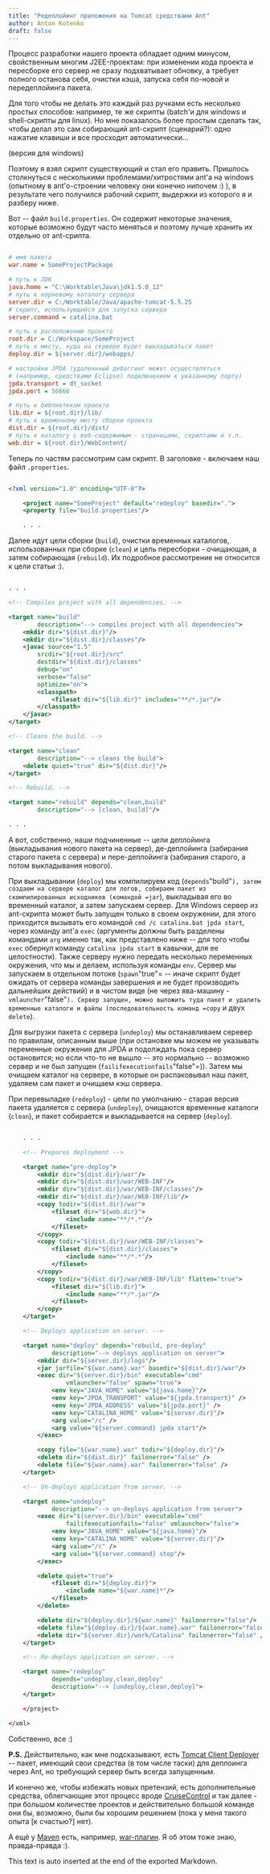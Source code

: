 ```yaml
---
title: "Редеплойинг приложения на Tomcat средствами Ant"
author: Anton Kotenko
draft: false
---
```


Процесс разработки нашего проекта обладает одним минусом, свойственным многим J2EE-проектам: при изменении кода проекта и пересборке его сервер не сразу подхватывает обновку, а требует полного останова себя, очистки кэша, запуска себя по-новой и передеплойинга пакета.

Для того чтобы не делать это каждый раз ручками есть несколько простых способов: например, те же скрипты (batch'и для windows и shell-скрипты для linux). Но мне показалось более простым сделать так, чтобы делал это сам собирающий ant-скрипт (сценарий?): одно нажатие клавиши и все просходит автоматически...

(версия для windows)

Поэтому я взял скрипт существующий и стал его править. Пришлось столкнуться с несколькими проблемами/хитростями ant'а на windows (опытному в ant'о-строении человеку они конечно нипочем :) ), в результате чего получился рабочий скрипт, выдержки из которого я и разберу ниже.

Вот -- файл `build.properties`. Он содержит некоторые значения, которые возможно будут часто меняться и поэтому лучше хранить их отдельно от ant-срипта.

```ini

# имя пакета
war.name = SomeProjectPackage

# путь к JDK
java.home = "C:\Worktable\Java\jdk1.5.0_12"
# путь к корневому каталогу сервера
server.dir = C:/Worktable/Java/apache-tomcat-5.5.25
# скрипт, использующийся для запуска сервера
server.command = catalina.bat

# путь к расположению проекта
root.dir = C:/Workspace/SomeProject
# путь к месту, куда на сервере будет выкладываться пакет
deploy.dir = ${server.dir}/webapps/

# настройки JPDA (удаленнный дебаггинг может осуществляться
# (например, средствами Eclipse) подключением к указанному порту)
jpda.transport = dt_socket
jpda.port = 56666

# путь к библиотекам проекта
lib.dir = ${root.dir}/lib/
# путь к временному месту сборки проекта
dist.dir = ${root.dir}/dist/
# путь к каталогу с веб-содержимым - страницами, скриптами и т.п.
web.dir = ${root.dir}/WebContent/
```

Теперь по частям рассмотрим сам скрипт. В заголовке - включаем наш файл `.properties`.

```xml

<?xml version="1.0" encoding="UTF-8"?>

    <project name="SomeProject" default="redeploy" basedir=".">
    <property file="build.properties"/>

    . . .
```

Далее идут цели сборки (`build`), очистки временных каталогов, использованных при сборке (`clean`) и цель пересборки - очищающая, а затем собирающая (`rebuild`). Их подробное рассмотрение не относится к цели статьи :).

```xml

. . .

<!-- Compiles project with all dependencies. -->

<target name="build"
        description="--> compiles project with all dependencies">
    <mkdir dir="${dist.dir}"/>
    <mkdir dir="${dist.dir}/classes"/>
    <javac source="1.5"
        srcdir="${root.dir}/src"
        destdir="${dist.dir}/classes"
        debug="on"
        verbose="false"
        optimize="on">
        <classpath>
            <fileset dir="${lib.dir}" includes="**/*.jar"/>
        </classpath>
    </javac>
</target>

<!-- Cleans the build. -->

<target name="clean"
        description="--> cleans the build">
    <delete quiet="true" dir="${dist.dir}"/>
</target>

<!-- Rebuild. -->

<target name="rebuild" depends="clean,build"
        description="--> [clean, build]"/>

. . .
```

А вот, собственно, наши подчиненные -- цели деплойинга (выкладывания нового пакета на сервер), де-деплойинга (забирания старого пакета с сервера) и пере-деплойинга (забирания старого, а потом выкладывания нового).

При выкладывании (`deploy`) мы компилируем код (`depends`"build"`), затем создаем на сервере каталог для логов, собираем пакет из скомпилированных исходников (командой =jar`), выкладывая его во временный каталог, а затем запускаем сервер. Для Windows сервер из ant-скрипта может быть запущен только в своем окружении, для этого приходится вызывать его командой `cmd /c catalina.bat jpda start`, через команду ant'а `exec` (аргументы должны быть разделены командами `arg` именно так, как представлено ниже -- для того чтобы `exec` обернул команду `catalina jpda start` в кавычки, для ее целостности). Также серверу нужно передать несколько переменных окружения, что мы и делаем, используя команды `env`. Сервер мы запускаем в отдельном потоке (`spawn`"true"= -- иначе скрипт будет ожидать от сервера команды завершения и не будет производить дальнейших действий) и в чистом виде (не через ява-машину - `vmlauncher`"false"`). Сервер запущен, можно выложить туда пакет и удалить временные каталоги и файлы (последовательность команд =copy` и двух `delete`).

Для выгрузки пакета с сервера (`undeploy`) мы останавливаем серевер по правилам, описанным выше (при остановке мы можем не указывать переменные окружения для JPDA и подолждать пока сервер остановится; но если что-то не вышло -- это нормально -- возможно сервер и не был запущен (`failifexecutionfails`"false"=)). Затем мы очищаем каталог на сервере, в которые он распаковывал наш пакет, удаляем сам пакет и очищаем кэш сервера.

При перевыладке (`redeploy`) - цели по умолчанию - старая версия пакета удаляется с сервера (`undeploy`), очищаются временные каталоги (`clean`), и пакет собирается и выкладывается на сервер (`deploy`).

```xml

    . . .

    <!-- Prepares deployment -->

    <target name="pre-deploy">
        <mkdir dir="${dist.dir}/war"/>
        <mkdir dir="${dist.dir}/war/WEB-INF"/>
        <mkdir dir="${dist.dir}/war/WEB-INF/classes"/>
        <mkdir dir="${dist.dir}/war/WEB-INF/lib"/>
        <copy todir="${dist.dir}/war">
            <fileset dir="${web.dir}">
                <include name="**/*.*"/>
            </fileset>
        </copy>
        <copy todir="${dist.dir}/war/WEB-INF/classes">
            <fileset dir="${dist.dir}/classes">
                <include name="**/*.*"/>
            </fileset>
        </copy>
        <copy todir="${dist.dir}/war/WEB-INF/lib" flatten="true">
            <fileset dir="${lib.dir}">
                <include name="**/*.jar"/>
            </fileset>
        </copy>
    </target>

    <!-- Deploys application on server. -->

    <target name="deploy" depends="rebuild, pre-deploy"
            description="--> deploys application on server">
        <mkdir dir="${server.dir}/logs"/>
        <jar jarfile="${war.name}.war" basedir="${dist.dir}/war"/>
        <exec dir="${server.dir}/bin" executable="cmd"
                vmlauncher="false" spawn="true">
            <env key="JAVA_HOME" value="${java.home}"/>
            <env key="JPDA_TRANSPORT" value="${jpda.transport}" />
            <env key="JPDA_ADDRESS" value="${jpda.port}" />
            <env key="CATALINA_HOME" value="${server.dir}"/>
            <arg value="/c" />
            <arg value="${server.command} jpda start"/>
        </exec>

        <copy file="${war.name}.war" todir="${deploy.dir}"/>
        <delete dir="${dist.dir}" failonerror="false" />
        <delete file="${war.name}.war" failonerror="false" />
    </target>

    <!-- Un-deploys application from server. -->

    <target name="undeploy"
            description="--> un-deploys application from server">
        <exec dir="${server.dir}/bin" executable="cmd"
                failifexecutionfails="false" vmlauncher="false">
            <env key="JAVA_HOME" value="${java.home}"/>
            <env key="CATALINA_HOME" value="${server.dir}"/>
            <arg value="/c" />
            <arg value="${server.command} stop"/>
        </exec>

        <delete quiet="true">
            <fileset dir="${deploy.dir}">
                <include name="${war.name}*"/>
            </fileset>
        </delete>

        <delete dir="${deploy.dir}/${war.name}" failonerror="false"/>
        <delete file="${deploy.dir}/${war.name}.war" failonerror="false" />
        <delete dir="${server.dir}/work/Catalina" failonerror="false" />
    </target>

    <!-- Re-deploys application on server. -->

    <target name="redeploy"
            depends="undeploy,clean,deploy"
            description="--> [undeploy,clean,deploy]">
    </target>

    </project>

</xml>
```

Собственно, все :)

**P.S.** Действительно, как мне подсказывают, есть [Tomcat Client Deployer](http://tomcat.apache.org/tomcat-5.5-doc/deployer-howto.html#Deploying%20using%20the%20Client%20Deployer%20Package) -- пакет, имеющий свои средства (в том числе таски) для деплоинга через Ant, но требующий сервер быть всегда запущенным.

И конечно же, чтобы избежать новых претензий, есть дополнительные средства, облегчающие этот процесс вроде [CruiseControl](http://cruisecontrol.sourceforge.net/) и так далее - при большом количестве проектов и действительно большой команде они бы, возможно, были бы хорошим решением (пока у меня такого опыта [к счастью?] нет).

А ещё у [Maven](http://maven.apache.org/) есть, например, [war-плагин](http://maven.apache.org/maven-1.x/plugins/war/goals.html). Я об этом тоже знаю, правда-правда :).


This text is auto inserted at the end of the exported Markdown.
